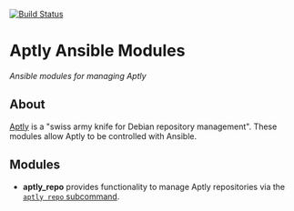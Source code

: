 [![Build Status](https://travis-ci.org/wtsi-hgi/ansible-aptly-modules.svg)](https://travis-ci.org/wtsi-hgi/ansible-aptly-modules)

# Aptly Ansible Modules
_Ansible modules for managing Aptly_

## About
[Aptly](https://www.aptly.info/) is a "swiss army knife for Debian repository management". These modules allow Aptly to
be controlled with Ansible.

## Modules
- __aptly_repo__ provides functionality to manage Aptly repositories via the [`aptly repo` subcommand](https://www.aptly.info/doc/aptly/repo/). 
